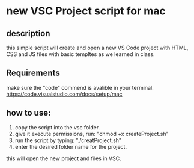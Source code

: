 # new VSC Project script for mac

## description
this simple script will create and open a new VS Code project with HTML, CSS and JS files with basic templtes as we learned in class.

## Requirements
make sure the "code" commend is avalible in your terminal. https://code.visualstudio.com/docs/setup/mac


## how to use:
1. copy the script into the vsc folder.
2. give it execute permissions, run: "chmod +x createProject.sh"
3. run the script by typing: "./creatProject.sh"
4. enter the desired folder name for the project.
   
this will open the new project and files in VSC.
